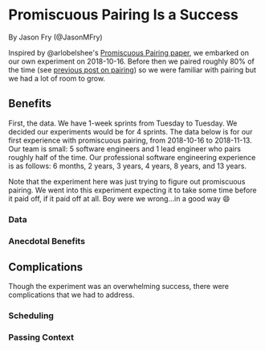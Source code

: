 # Promiscuous Pairing Is a Success

By Jason Fry (@JasonMFry)

Inspired by @arlobelshee's [Promiscuous Pairing paper][], we embarked on our own experiment on
2018-10-16. Before then we paired roughly 80% of the time (see [previous post on pairing][]) so we
were familiar with pairing but we had a lot of room to grow.

## Benefits

First, the data. We have 1-week sprints from Tuesday to Tuesday. We decided our experiments would be
for 4 sprints. The data below is for our first experience with promiscuous pairing, from 2018-10-16
to 2018-11-13. Our team is small: 5 software engineers and 1 lead engineer who pairs roughly half of
the time. Our professional software engineering experience is as follows: 6 months, 2 years, 3
years, 4 years, 8 years, and 13 years.

Note that the experiment here was just trying to figure out promiscuous pairing. We went into this
experiment expecting it to take some time before it paid off, if it paid off at all. Boy were we
wrong...in a good way :smile:

### Data

<!-- add before and after data from clubhouse -->

### Anecdotal Benefits

<!-- list anecdotal benefits, such as "feel more knowledgeable of our codebase", etc -->

## Complications

Though the experiment was an overwhelming success, there were complications that we had to address.

### Scheduling

<!-- our company standup is 0830, making our morning 3 hours -->

### Passing Context

<!-- got better very quickly, though difficult the first week -->

[Promiscuous Pairing paper]: http://csis.pace.edu/~grossman/dcs/XR4-PromiscuousPairing.pdf
[previous post on pairing]: https://engineering.itpro.tv/2018/10/24/how-we-work-pair-programming/

